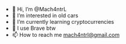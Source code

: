 - 👋 Hi, I’m @Mach4ntrL
- 👀 I’m interested in old cars
- 🌱 I’m currently learning cryptocurrencies
- 💞️ I use Brave btw
- 📫 How to reach me mach4ntrl@gmail.com

<!---
Mach4ntrL/Mach4ntrL is a ✨ special ✨ repository because its `README.md` (this file) appears on your GitHub profile.
You can click the Preview link to take a look at your changes.
--->
